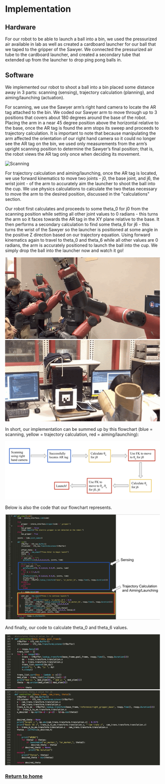 # Implementation

## Hardware
For our robot to be able to launch a ball into a bin, we used the pressurized air available in lab as well as created a cardboard launcher for our ball that we taped to the gripper of the Sawyer. We connected the pressurized air tube to the cardboard launcher, and created a secondary tube that extended up from the launcher to drop ping pong balls in.

## Software
We implemented our robot to shoot a ball into a bin placed some distance away in 3 parts: scanning (sensing), trajectory calculation (planning), and aiming/launching (actuation). 

For scanning, we use the Sawyer arm’s right hand camera to locate the AR tag attached to the bin. We coded our Sawyer arm to move through up to 3 positions that covers about 180 degrees around the base of the robot. Placing the arm in a near 45 degree position above the horizontal relative to the base, once the AR tag is found the arm stops its sweep and proceeds to trajectory calculation. It is important to note that because manipulating the arm affected the orientation of our right hand camera so it could no longer see the AR tag on the bin, we used only measurements from the arm’s upright scanning position to determine the Sawyer’s final position; that is, the robot views the AR tag only once when deciding its movement. 

![Scanning](Scanning.gif?raw=true)

For trajectory calculation and aiming/launching, once the AR tag is located, we use forward kinematics to move two joints - j0, the base joint, and j6, the wrist joint - of the arm to accurately aim the launcher to shoot the ball into the cup. We use physics calculations to calculate the two thetas necessary to move the arm to the desired position, discussed in the "calculations" section. 

Our robot first calculates and proceeds to some theta_0 for j0 from the scanning position while setting all other joint values to 0 radians - this turns the arm so it faces towards the AR tag in the XY plane relative to the base. It then performs a secondary calculation to find some theta_6 for j6 - this turns the wrist of the Sawyer so the launcher is positioned at some angle in the positive Z direction based on our trajectory equation. Using forward kinematics again to travel to theta_0 and theta_6 while all other values are 0 radians, the arm is accurately positioned to launch the ball into the cup. We simply drop the ball into the launcher now and watch it go!

![trajectory_calculation_and_aiming](trajectory_calculation_and_aiming.gif?raw=true)
![launching](Launching.gif?raw=true)

In short, our implementation can be summed up by this flowchart (blue = scanning, yellow = trajectory calculation, red = aiming/launching):

![Robot Implementation Flowchart](flowchart.png?raw=true)

Below is also the code that our flowchart represents.

![code](code.png?raw=true)

And finally, our code to calculate theta_0 and theta_6 values.

![theta1](theta1.png?raw=true)
![theta2](theta2.png?raw=true)

### [Return to home](index.md)
